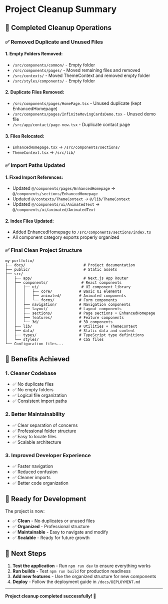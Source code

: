# Project Cleanup Summary

## 🧹 **Completed Cleanup Operations**

### ✅ **Removed Duplicate and Unused Files**

#### **1. Empty Folders Removed:**
- `/src/components/common/` - Empty folder
- `/src/components/pages/` - Moved remaining files and removed
- `/src/contexts/` - Moved ThemeContext and removed empty folder
- `/src/styles/components/` - Empty folder

#### **2. Duplicate Files Removed:**
- `/src/components/pages/HomePage.tsx` - Unused duplicate (kept EnhancedHomepage)
- `/src/components/pages/InfiniteMovingCardsDemo.tsx` - Unused demo file
- `/src/app/contact/page-new.tsx` - Duplicate contact page

#### **3. Files Relocated:**
- `EnhancedHomepage.tsx` → `/src/components/sections/`
- `ThemeContext.tsx` → `/src/lib/`

### ✅ **Import Paths Updated**

#### **1. Fixed Import References:**
- Updated `@/components/pages/EnhancedHomepage` → `@/components/sections/EnhancedHomepage`
- Updated `@/contexts/ThemeContext` → `@/lib/ThemeContext`
- Updated `@/components/ui/AnimatedText` → `@/components/ui/animated/AnimatedText`

#### **2. Index Files Updated:**
- Added EnhancedHomepage to `/src/components/sections/index.ts`
- All component category exports properly organized

### ✅ **Final Clean Project Structure**

```
my-portfolio/
├── docs/                          # Project documentation
├── public/                        # Static assets
├── src/
│   ├── app/                       # Next.js App Router
│   ├── components/               # React components
│   │   ├── ui/                   # UI component library
│   │   │   ├── core/            # Basic UI elements
│   │   │   ├── animated/        # Animated components
│   │   │   └── forms/           # Form components
│   │   ├── navigation/          # Navigation components
│   │   ├── layout/              # Layout components
│   │   ├── sections/            # Page sections + EnhancedHomepage
│   │   ├── features/            # Feature components
│   │   └── 3d/                  # 3D components
│   ├── lib/                     # Utilities + ThemeContext
│   ├── data/                    # Static data and content
│   ├── types/                   # TypeScript type definitions
│   └── styles/                  # CSS files
└── Configuration files...
```

## 🎯 **Benefits Achieved**

### **1. Cleaner Codebase**
- ✅ No duplicate files
- ✅ No empty folders
- ✅ Logical file organization
- ✅ Consistent import paths

### **2. Better Maintainability**
- ✅ Clear separation of concerns
- ✅ Professional folder structure
- ✅ Easy to locate files
- ✅ Scalable architecture

### **3. Improved Developer Experience**
- ✅ Faster navigation
- ✅ Reduced confusion
- ✅ Cleaner imports
- ✅ Better code organization

## 🚀 **Ready for Development**

The project is now:
- ✅ **Clean** - No duplicates or unused files
- ✅ **Organized** - Professional structure
- ✅ **Maintainable** - Easy to navigate and modify
- ✅ **Scalable** - Ready for future growth

## 📝 **Next Steps**

1. **Test the application** - Run `npm run dev` to ensure everything works
2. **Run builds** - Test `npm run build` for production readiness
3. **Add new features** - Use the organized structure for new components
4. **Deploy** - Follow the deployment guide in `/docs/DEPLOYMENT.md`

---

**Project cleanup completed successfully! 🎉**
